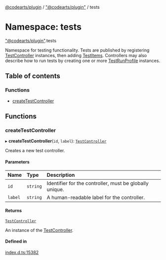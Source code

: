 [@codearts/plugin](../README.md) / ["@codearts/plugin"](_codearts_plugin_.md) / tests

# Namespace: tests

["@codearts/plugin"](_codearts_plugin_.md).tests

Namespace for testing functionality. Tests are published by registering
[TestController](../interfaces/codearts_plugin_.TestController.md) instances, then adding [TestItems](../interfaces/codearts_plugin_.TestItem.md).
Controllers may also describe how to run tests by creating one or more
[TestRunProfile](../interfaces/codearts_plugin_.TestRunProfile.md) instances.

## Table of contents

### Functions

- [createTestController](codearts_plugin_.tests.md#createtestcontroller)

## Functions

### createTestController

▸ **createTestController**(`id`, `label`): [`TestController`](../interfaces/codearts_plugin_.TestController.md)

Creates a new test controller.

#### Parameters

| Name | Type | Description |
| :------ | :------ | :------ |
| `id` | `string` | Identifier for the controller, must be globally unique. |
| `label` | `string` | A human-readable label for the controller. |

#### Returns

[`TestController`](../interfaces/codearts_plugin_.TestController.md)

An instance of the [TestController](../interfaces/codearts_plugin_.TestController.md).

#### Defined in

[index.d.ts:15382](https://github.com/huaweicloud/cloudide-plugin-api/blob/a055dd0/index.d.ts#L15382)
